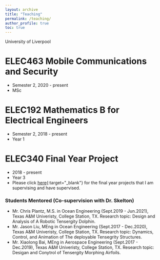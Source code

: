 ```yaml
---
layout: archive
title: "Teaching"
permalink: /teaching/
author_profile: true
toc: true
---
```

University of Liverpool
# ELEC463 Mobile Communications and Security
* Semester 2, 2020 - present
* MSc 

# ELEC192 Mathematics B for Electrical Engineers
* Semester 2, 2018 - present 
* Year 1

# ELEC340 Final Year Project
* 2018 - present 
* Year 3
* Please click [here](/teaching-fyp/){:target="_blank"} for the final year projects that I am supervising and have supervised.

### Students Mentored (Co-supervision with Dr. Skelton)
* Mr. Chris Plantz, M.S. in Ocean Engineering (Sept.2019 - Jun.2021), Texas A&M Univeristy, College Station, TX. Research topic: Design and Analysis of A Robotic Tensergity Dolphin.
* Mr. Jason Liu, MEng in Ocean Engineering (Sept.2017 - Dec.2020), Texas A&M Univeristy, College Station, TX. Research topic: Dynamics, Control, and Animation of The deployable Tensegrity Structures. 
* Mr. Xiaolong Bai, MEng in Aerospace Engineering (Sept.2017 - Dec.2019), Texas A&M Univeristy, College Station, TX. Research topic: Desigan and Conytrol of Tensergity Morphing Airfoils.

